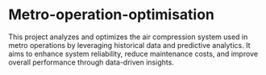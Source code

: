 # Metro-operation-optimisation
This project analyzes and optimizes the air compression system used in metro operations by leveraging historical data and predictive analytics. It aims to enhance system reliability, reduce maintenance costs, and improve overall performance through data-driven insights.
